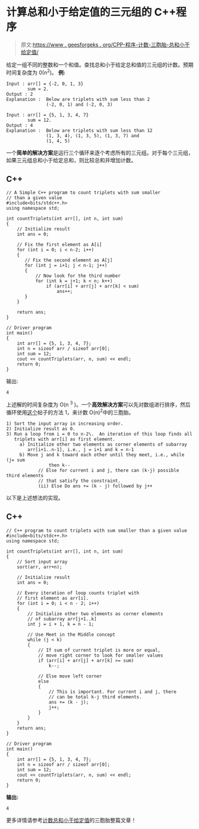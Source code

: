 # 计算总和小于给定值的三元组的 C++程序

> 原文:[https://www . geesforgeks . org/CPP-程序-计数-三胞胎-总和小于给定值/](https://www.geeksforgeeks.org/cpp-program-to-count-triplets-with-sum-smaller-than-a-given-value/)

给定一组不同的整数和一个和值。查找总和小于给定总和值的三元组的计数。预期时间复杂度为 0(n<sup>2</sup>)。
**例:**

```
Input : arr[] = {-2, 0, 1, 3}
        sum = 2.
Output : 2
Explanation :  Below are triplets with sum less than 2
               (-2, 0, 1) and (-2, 0, 3) 

Input : arr[] = {5, 1, 3, 4, 7}
        sum = 12.
Output : 4
Explanation :  Below are triplets with sum less than 12
               (1, 3, 4), (1, 3, 5), (1, 3, 7) and 
               (1, 4, 5)
```

一个**简单的解决方案**是运行三个循环来逐个考虑所有的三元组。对于每个三元组，如果三元组总和小于给定总和，则比较总和并增加计数。

## C++

```
// A Simple C++ program to count triplets with sum smaller
// than a given value
#include<bits/stdc++.h>
using namespace std;

int countTriplets(int arr[], int n, int sum)
{
    // Initialize result
    int ans = 0;

    // Fix the first element as A[i]
    for (int i = 0; i < n-2; i++)
    {
       // Fix the second element as A[j]
       for (int j = i+1; j < n-1; j++)
       {
           // Now look for the third number
           for (int k = j+1; k < n; k++)
               if (arr[i] + arr[j] + arr[k] < sum)
                   ans++;
       }
    }

    return ans;
}

// Driver program
int main()
{
    int arr[] = {5, 1, 3, 4, 7};
    int n = sizeof arr / sizeof arr[0];
    int sum = 12;
    cout << countTriplets(arr, n, sum) << endl;
    return 0;
}
```

输出:

```
4
```

上述解的时间复杂度为 O(n <sup>3</sup> )。一个**高效解决方案**可以先对数组进行排序，然后循环使用[这个](https://www.geeksforgeeks.org/write-a-c-program-that-given-a-set-a-of-n-numbers-and-another-number-x-determines-whether-or-not-there-exist-two-elements-in-s-whose-sum-is-exactly-x/)帖子的方法 1，来计数 O(n)<sup>2</sup>中的三胞胎。

```
1) Sort the input array in increasing order.
2) Initialize result as 0.
3) Run a loop from i = 0 to n-2\.  An iteration of this loop finds all
   triplets with arr[i] as first element.
     a) Initialize other two elements as corner elements of subarray
        arr[i+1..n-1], i.e., j = i+1 and k = n-1
     b) Move j and k toward each other until they meet, i.e., while (j= sum
                then k--
            // Else for current i and j, there can (k-j) possible third elements
            // that satisfy the constraint.
            (ii) Else Do ans += (k - j) followed by j++ 
```

以下是上述想法的实现。

## C++

```
// C++ program to count triplets with sum smaller than a given value
#include<bits/stdc++.h>
using namespace std;

int countTriplets(int arr[], int n, int sum)
{
    // Sort input array
    sort(arr, arr+n);

    // Initialize result
    int ans = 0;

    // Every iteration of loop counts triplet with
    // first element as arr[i].
    for (int i = 0; i < n - 2; i++)
    {
        // Initialize other two elements as corner elements
        // of subarray arr[j+1..k]
        int j = i + 1, k = n - 1;

        // Use Meet in the Middle concept
        while (j < k)
        {
            // If sum of current triplet is more or equal,
            // move right corner to look for smaller values
            if (arr[i] + arr[j] + arr[k] >= sum)
                k--;

            // Else move left corner
            else
            {
                // This is important. For current i and j, there
                // can be total k-j third elements.
                ans += (k - j);
                j++;
            }
        }
    }
    return ans;
}

// Driver program
int main()
{
    int arr[] = {5, 1, 3, 4, 7};
    int n = sizeof arr / sizeof arr[0];
    int sum = 12;
    cout << countTriplets(arr, n, sum) << endl;
    return 0;
}
```

**输出:**

```
4
```

更多详情请参考[计数总和小于给定值](https://www.geeksforgeeks.org/count-triplets-with-sum-smaller-that-a-given-value/)的三胞胎整篇文章！